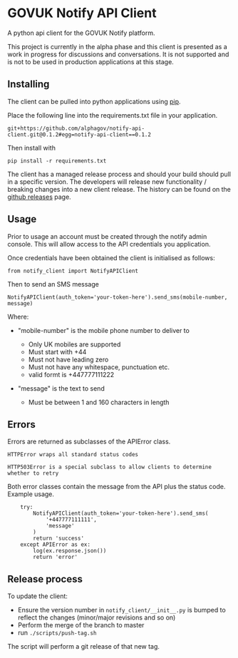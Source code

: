 # GOVUK Notify API Client

A python api client for the GOVUK Notify platform.

This project is currently in the alpha phase and this client is presented as a work in progress
for discussions and conversations. It is not supported and is not to be used in production applications
at this stage.

## Installing

The client can be pulled into python applications using [pip](pip.readthedocs.org/).
 
Place the following line into the requirements.txt file in your application.
 
    git+https://github.com/alphagov/notify-api-client.git@0.1.2#egg=notify-api-client==0.1.2
    
Then install with

    pip install -r requirements.txt


The client has a managed release process and should your build should pull in a specific version. The developers will 
release new functionality / breaking changes into a new client release. The history can be found on the [github releases](https://github.com/alphagov/notify-api-client/releases) page.


## Usage

Prior to usage an account must be created through the notify admin console. This will allow access to the API credentials you application.

Once credentials have been obtained the client is initialised as follows:

    from notify_client import NotifyAPIClient
    
Then to send an SMS message

    NotifyAPIClient(auth_token='your-token-here').send_sms(mobile-number, message)

Where:

* "mobile-number" is the mobile phone number to deliver to
    * Only UK mobiles are supported
    * Must start with +44
    * Must not have leading zero
    * Must not have any whitespace, punctuation etc.
    * valid formt is +447777111222
    
* "message" is the text to send
    * Must be between 1 and 160 characters in length
    

## Errors

Errors are returned as subclasses of the APIError class.

    HTTPError wraps all standard status codes
    
    HTTP503Error is a special subclass to allow clients to determine whether to retry  
  
Both error classes contain the message from the API plus the status code. Example usage.

        try:
            NotifyAPIClient(auth_token='your-token-here').send_sms(
                '+447777111111',
                'message'
            )
            return 'success'
        except APIError as ex:
            log(ex.response.json())
            return 'error'
            
## Release process

To update the client:

* Ensure the version number in `notify_client/__init__.py` is bumped to reflect the changes (minor/major revisions and so on)
* Perform the merge of the branch to master
* run `./scripts/push-tag.sh`

The script will perform a git release of that new tag.
            
